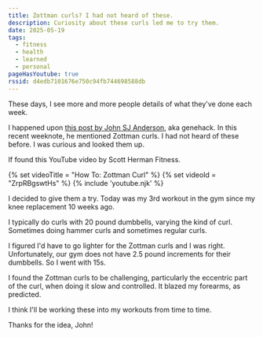 ```yaml
---
title: Zottman curls? I had not heard of these.
description: Curiosity about these curls led me to try them.
date: 2025-05-19
tags:
  - fitness
  - health
  - learned
  - personal
pageHasYoutube: true
rssid: d4edb7101676e750c94fb744698588db
---
```


These days, I see more and more people details of what they've done each week.

I happened upon [this post by John SJ Anderson](https://genehack.blog/2025/05/weeknote-34-20250511-20250517/), aka genehack. In this recent weeknote, he mentioned Zottman curls. I had not heard of these before. I was curious and looked them up.

If found this YouTube video by Scott Herman Fitness.

{% set videoTitle = "How To: Zottman Curl" %}
{% set videoId = "ZrpRBgswtHs" %}
{% include 'youtube.njk' %}

I decided to give them a try. Today was my 3rd workout in the gym since my knee replacement 10 weeks ago.

I typically do curls with 20 pound dumbbells, varying the kind of curl. Sometimes doing hammer curls and sometimes regular curls.

I figured I'd have to go lighter for the Zottman curls and I was right. Unfortunately, our gym does not have 2.5 pound increments for their dumbbells. So I went with 15s.

I found the Zottman curls to be challenging, particularly the eccentric part of the curl, when doing it slow and controlled. It blazed my forearms, as predicted.

I think I'll be working these into my workouts from time to time.

Thanks for the idea, John!
